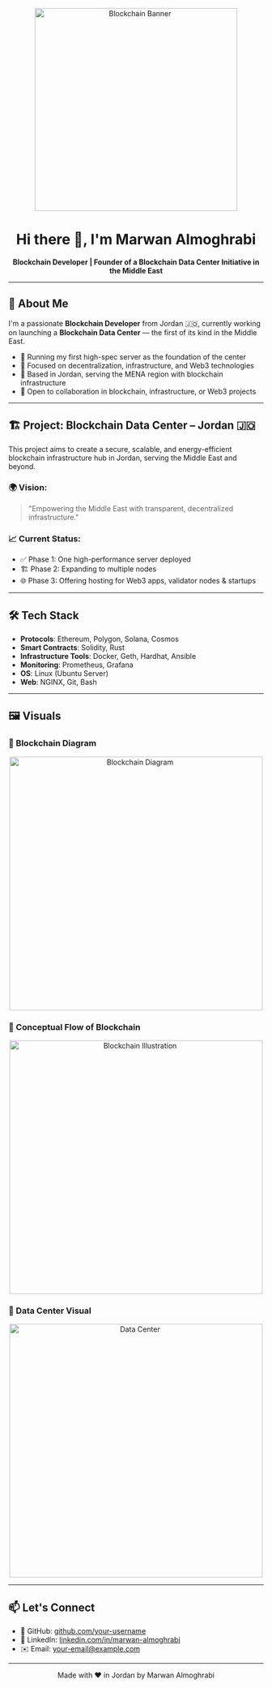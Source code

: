 <!-- Banner Image -->
<p align="center">
  <img src="[[https://upload.wikimedia.org/wikipedia/commons/thumb/0/05/Blockchain_logo.svg/800px-Blockchain_logo.svg.png](https://user-images.githubusercontent.com/45159366/123559327-2ac76c00-d750-11eb-8507-6f2a81724412.png)]([https://previews.123rf.com/images/limbi007/limbi0071706/limbi007170600470/81005773-dlock-button-with-electronic-schematicon-and-banner-with-text-blockchain-on-the-blue-background-eps.jpg](https://user-images.githubusercontent.com/45159366/123559327-2ac76c00-d750-11eb-8507-6f2a81724412.png))" alt="Blockchain Banner" width="400"/>
</p>

<h1 align="center">Hi there 👋, I'm Marwan Almoghrabi</h1>

<p align="center">
  <strong>Blockchain Developer | Founder of a Blockchain Data Center Initiative in the Middle East</strong>
</p>

---

## 🚀 About Me

I'm a passionate **Blockchain Developer** from Jordan 🇯🇴, currently working on launching a **Blockchain Data Center** — the first of its kind in the Middle East.

- 🔧 Running my first high-spec server as the foundation of the center  
- 🌱 Focused on decentralization, infrastructure, and Web3 technologies  
- 📍 Based in Jordan, serving the MENA region with blockchain infrastructure  
- 💬 Open to collaboration in blockchain, infrastructure, or Web3 projects

---

## 🏗️ Project: Blockchain Data Center – Jordan 🇯🇴

This project aims to create a secure, scalable, and energy-efficient blockchain infrastructure hub in Jordan, serving the Middle East and beyond.

### 🌍 Vision:
> "Empowering the Middle East with transparent, decentralized infrastructure."

### 📈 Current Status:

- ✅ Phase 1: One high-performance server deployed  
- 🏗️ Phase 2: Expanding to multiple nodes  
- 🌐 Phase 3: Offering hosting for Web3 apps, validator nodes & startups

---

## 🛠️ Tech Stack

- **Protocols**: Ethereum, Polygon, Solana, Cosmos  
- **Smart Contracts**: Solidity, Rust  
- **Infrastructure Tools**: Docker, Geth, Hardhat, Ansible  
- **Monitoring**: Prometheus, Grafana  
- **OS**: Linux (Ubuntu Server)  
- **Web**: NGINX, Git, Bash

---

## 🖼️ Visuals

### 🔗 Blockchain Diagram

<p align="center">
  <img src="https://upload.wikimedia.org/wikipedia/commons/thumb/6/6a/Bitcoin_Block_Data.png/800px-Bitcoin_Block_Data.png" alt="Blockchain Diagram" width="500"/>
</p>

### 🧠 Conceptual Flow of Blockchain

<p align="center">
  <img src="https://upload.wikimedia.org/wikipedia/commons/thumb/2/27/Blockchain_illustration.png/640px-Blockchain_illustration.png" alt="Blockchain Illustration" width="500"/>
</p>

### 🏢 Data Center Visual

<p align="center">
  <img src="https://upload.wikimedia.org/wikipedia/commons/thumb/b/b2/Data_center_in_Frankfurt.jpg/640px-Data_center_in_Frankfurt.jpg" alt="Data Center" width="500"/>
</p>

---

## 📫 Let's Connect

- 🔗 GitHub: [github.com/your-username](https://github.com/your-username)
- 💼 LinkedIn: [linkedin.com/in/marwan-almoghrabi](#)
- ✉️ Email: [your-email@example.com](mailto:your-email@example.com)

---

<p align="center">
  Made with ❤️ in Jordan by Marwan Almoghrabi
</p>
